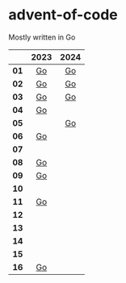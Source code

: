 # advent-of-code

Mostly written in Go

|        | 2023 | 2024 |
|------  |:----:|:----:|
| **01** | [Go](./go/2023/01/day01.go) | [Go](./go/2024/01/day01.go) |
| **02** | [Go](./go/2023/02/day02.go) | [Go](./go/2024/02/day02.go) |
| **03** | [Go](./go/2023/03/day03.go) | [Go](./go/2024/03/day03.go) |
| **04** | [Go](./go/2023/04/day04.go)| |[Go](./go/2024/04/day04.go) |
| **05** | |[Go](./go/2024/05/day05.go) |
| **06** | [Go](./go/2023/06/day06.go)| |
| **07** | | |
| **08** | [Go](./go/2023/08/day08.go)| |
| **09** | [Go](./go/2023/09/day09.go)| |
| **10** | | |
| **11** | [Go](./go/2023/11/day01.go)| |
| **12** | | |
| **13** | | |
| **14** | | |
| **15** | | |
| **16** | [Go](./go/2023/16/day16.go) | |
